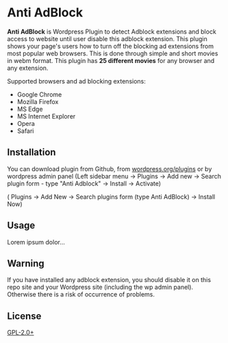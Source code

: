 # Anti AdBlock

**Anti AdBlock** is Wordpress Plugin to detect Adblock extensions and block access to website until user disable this adblock extension.
This plugin shows your page's users how to turn off the blocking ad extensions from most popular web browsers. This is done through simple and short movies in webm format. This plugin has **25 different movies** for any browser and any extension.

Supported browsers and ad blocking extensions:
  - Google Chrome
  - Mozilla Firefox
  - MS Edge
  - MS Internet Explorer
  - Opera
  - Safari

## Installation

You can download plugin from Github, from [wordpress.org/plugins](https://wordpress.org/plugins/) or by wordpress admin panel (Left sidebar menu -> Plugins -> Add new -> Search plugin form - type "Anti Adblock" -> Install -> Activate)

( Plugins -> Add New -> Search plugins form (type Anti AdBlock) -> Install Now)

## Usage

Lorem ipsum dolor...

## Warning
If you have installed any adblock extension, you should disable it on this repo site and your Wordpress site (including the wp admin panel). Otherwise there is a risk of occurrence of problems.

## License
[GPL-2.0+](http://www.gnu.org/licenses/gpl-2.0.txt)
